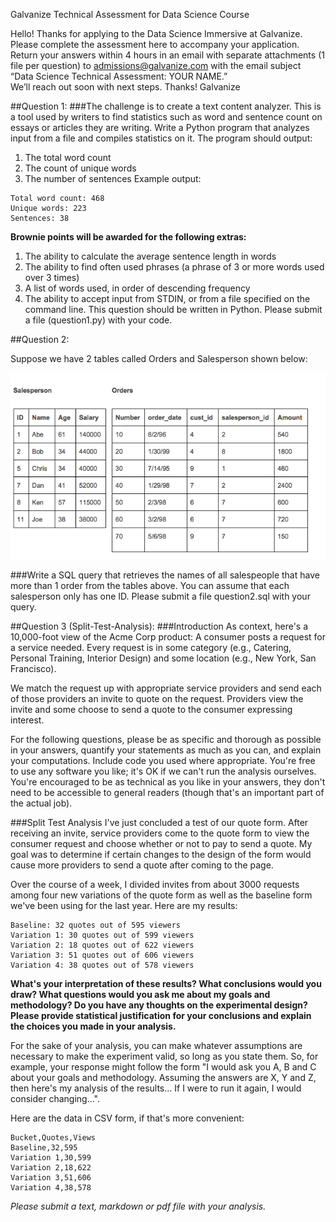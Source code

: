 Galvanize Technical Assessment for Data Science Course

Hello!
Thanks for applying to the Data Science Immersive at Galvanize. Please complete the assessment here to accompany your application. Return your answers within 4 hours in an email with separate attachments (1 file per question) to admissions@galvanize.com with the email subject “Data Science Technical Assessment: YOUR NAME.”        
We’ll reach out soon with next steps.
Thanks!
Galvanize


##Question 1:
###The challenge is to create a text content analyzer. This is a tool used by writers to find statistics such as word and sentence count on essays or articles they are writing.
Write a Python program that analyzes input from a file and compiles statistics on it.
The program should output:
1. The total word count
2. The count of unique words
3. The number of sentences
Example output:
```
Total word count: 468
Unique words: 223
Sentences: 38
```
**Brownie points will be awarded for the following extras:**
1. The ability to calculate the average sentence length in words
2. The ability to find often used phrases (a phrase of 3 or more words used over 3 times)
3. A list of words used, in order of descending frequency
4. The ability to accept input from STDIN, or from a file specified on the command line.
This question should be written in Python. Please submit a file (question1.py) with your code.


##Question 2:

Suppose we have 2 tables called Orders and Salesperson shown below:

![char](two_tables.png "Two Tables: Orders and Salesperson")

###Write a SQL query that retrieves the names of all salespeople that have more than 1 order from the tables above. You can assume that each salesperson only has one ID.
Please submit a file question2.sql with your query.


##Question 3 (Split-Test-Analysis):
###Introduction
As context, here's a 10,000-foot view of the Acme Corp product:
A consumer posts a request for a service needed. Every request is in some category (e.g., Catering, Personal Training, Interior Design) and some location (e.g., New York, San Francisco).

We match the request up with appropriate service providers and send each of those providers an invite to quote on the request.
Providers view the invite and some choose to send a quote to the consumer expressing interest.

For the following questions, please be as specific and thorough as possible in your answers, quantify your statements as much as you can, and explain your computations. Include code you used where appropriate. You're free to use any software you like; it's OK if we can't run the analysis ourselves. You're encouraged to be as technical as you like in your answers, they don't need to be accessible to general readers (though that's an important part of the actual job).

###Split Test Analysis
I've just concluded a test of our quote form. After receiving an invite, service providers come to the quote form to view the consumer request and choose whether or not to pay to send a quote. My goal was to determine if certain changes to the design of the form would cause more providers to send a quote after coming to the page.

Over the course of a week, I divided invites from about 3000 requests among four new variations of the quote form as well as the baseline form we've been using for the last year. Here are my results:        
```
Baseline: 32 quotes out of 595 viewers
Variation 1: 30 quotes out of 599 viewers
Variation 2: 18 quotes out of 622 viewers
Variation 3: 51 quotes out of 606 viewers
Variation 4: 38 quotes out of 578 viewers
```

**What's your interpretation of these results? What conclusions would you draw? What questions would you ask me about my goals and methodology? Do you have any thoughts on the experimental design? Please provide statistical justification for your conclusions and explain the choices you made in your analysis.**

For the sake of your analysis, you can make whatever assumptions are necessary to make the experiment valid, so long as you state them. So, for example, your response might follow the form "I would ask you A, B and C about your goals and methodology. Assuming the answers are X, Y and Z, then here's my analysis of the results... If I were to run it again, I would consider changing...".

Here are the data in CSV form, if that's more convenient:
```
Bucket,Quotes,Views
Baseline,32,595
Variation 1,30,599
Variation 2,18,622
Variation 3,51,606
Variation 4,38,578
```

*Please submit a text, markdown or pdf file with your analysis.*
